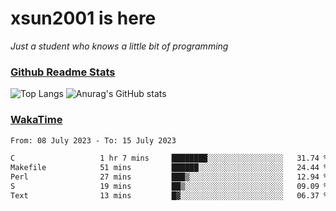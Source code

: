 # xsun2001 is here

*Just a student who knows a little bit of programming*

### [Github Readme Stats](https://github.com/anuraghazra/github-readme-stats)

![Top Langs](https://github-readme-stats.vercel.app/api/top-langs/?username=xsun2001&layout=compact&theme=radical) ![Anurag's GitHub stats](https://github-readme-stats.vercel.app/api?username=xsun2001&show_icons=true&theme=radical)

### [WakaTime](https://wakatime.com)

<!--START_SECTION:waka-->

```txt
From: 08 July 2023 - To: 15 July 2023

C                   1 hr 7 mins     ████████░░░░░░░░░░░░░░░░░   31.74 %
Makefile            51 mins         ██████░░░░░░░░░░░░░░░░░░░   24.44 %
Perl                27 mins         ███▒░░░░░░░░░░░░░░░░░░░░░   12.94 %
S                   19 mins         ██▒░░░░░░░░░░░░░░░░░░░░░░   09.09 %
Text                13 mins         █▓░░░░░░░░░░░░░░░░░░░░░░░   06.37 %
```

<!--END_SECTION:waka-->
